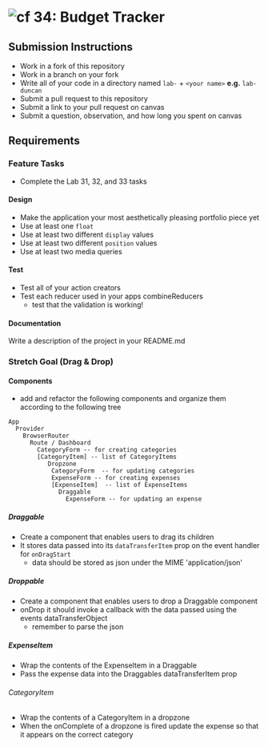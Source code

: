 # ![cf](http://i.imgur.com/7v5ASc8.png) 34: Budget Tracker

## Submission Instructions

* Work in a fork of this repository
* Work in a branch on your fork
* Write all of your code in a directory named `lab-` + `<your name>` **e.g.** `lab-duncan`
* Submit a pull request to this repository
* Submit a link to your pull request on canvas
* Submit a question, observation, and how long you spent on canvas

## Requirements  

### Feature Tasks

* Complete the Lab 31, 32, and 33 tasks

#### Design

* Make the application your most aesthetically pleasing portfolio piece yet
* Use at least one `float`
* Use at least two different `display` values
* Use at least two different `position` values
* Use at least two media queries

#### Test

* Test all of your action creators
* Test each reducer used in your apps combineReducers
  * test that the validation is working!

#### Documentation

Write a description of the project in your README.md

### Stretch Goal (Drag & Drop)

#### Components

* add and refactor the following components and organize them according to the following tree

```text
App
  Provider
    BrowserRouter
      Route / Dashboard
        CategoryForm -- for creating categories
        [CategoryItem] -- list of CategoryItems
           Dropzone
            CategoryForm  -- for updating categories
            ExpenseForm -- for creating expenses
            [ExpenseItem]  -- list of ExpenseItems
              Draggable
                ExpenseForm -- for updating an expense
```

##### Draggable

* Create a component that enables users to drag its children
* It stores data passed into its `dataTransferItem` prop on the event handler for `onDragStart`
  * data should be stored as json under the MIME 'application/json'

##### Droppable

* Create a component that enables users to drop a Draggable component
* onDrop it should invoke a callback with the data passed using the events dataTransferObject
  * remember to parse the json

##### ExpenseItem

* Wrap the contents of the ExpenseItem in a Draggable
* Pass the expense data into the Draggables dataTransferItem prop

###### CategoryItem

* Wrap the contents of a CategoryItem in a dropzone
* When the onComplete of a dropzone is fired update the expense so that it appears on the correct category